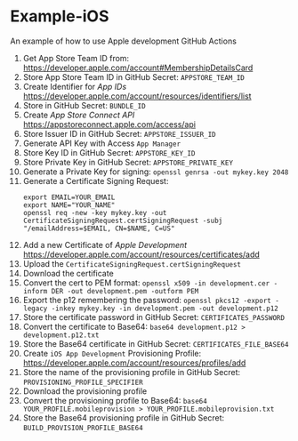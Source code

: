 # Example-iOS
An example of how to use Apple development GitHub Actions

1. Get App Store Team ID from: https://developer.apple.com/account#MembershipDetailsCard
2. Store App Store Team ID in GitHub Secret: `APPSTORE_TEAM_ID`
1. Create Identifier for *App IDs* https://developer.apple.com/account/resources/identifiers/list
1. Store in GitHub Secret: `BUNDLE_ID`
1. Create *App Store Connect API* https://appstoreconnect.apple.com/access/api
1. Store Issuer ID in GitHub Secret: `APPSTORE_ISSUER_ID`
1. Generate API Key with Access `App Manager`
1. Store Key ID in GitHub Secret: `APPSTORE_KEY_ID`
1. Store Private Key in GitHub Secret: `APPSTORE_PRIVATE_KEY`
1. Generate a Private Key for signing:
    `openssl genrsa -out mykey.key 2048`
1. Generate a Certificate Signing Request:
    ```
    export EMAIL=YOUR_EMAIL
    export NAME="YOUR_NAME"
    openssl req -new -key mykey.key -out CertificateSigningRequest.certSigningRequest -subj "/emailAddress=$EMAIL, CN=$NAME, C=US"
    ```
1. Add a new Certificate of *Apple Development* https://developer.apple.com/account/resources/certificates/add
1. Upload the `CertificateSigningRequest.certSigningRequest`
1. Download the certificate
1. Convert the cert to PEM format:
    `openssl x509 -in development.cer -inform DER -out development.pem -outform PEM`
1. Export the p12 remembering the password:
    `openssl pkcs12 -export -legacy -inkey mykey.key -in development.pem -out development.p12`
1. Store the certificate password in GitHub Secret: `CERTIFICATES_PASSWORD`
1. Convert the certificate to Base64:
    `base64 development.p12 > development.p12.txt`
1. Store the Base64 certificate in GitHub Secret: `CERTIFICATES_FILE_BASE64`
1. Create `iOS App Development` Provisioning Profile: https://developer.apple.com/account/resources/profiles/add
1. Store the name of the provisioning profile in GitHub Secret: `PROVISIONING_PROFILE_SPECIFIER`
2. Download the provisioning profile
1. Convert the provisioning profile to Base64:
    `base64 YOUR_PROFILE.mobileprovision > YOUR_PROFILE.mobileprovision.txt`
1. Store the Base64 provisioning profile in GitHub Secret: `BUILD_PROVISION_PROFILE_BASE64`
